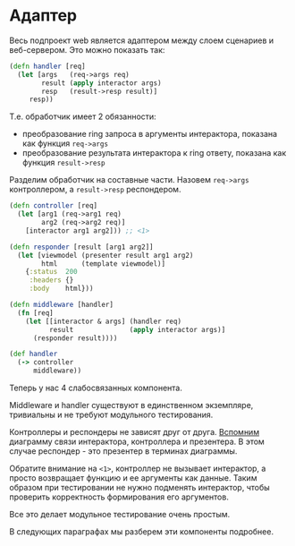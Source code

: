 # Адаптер

Весь подпроект web является адаптером между слоем сценариев и веб-сервером.
Это можно показать так:

```clojure
(defn handler [req]
  (let [args   (req->args req)
        result (apply interactor args)
        resp   (result->resp result)]
     resp))
```

Т.е. обработчик имеет 2 обязанности:
+ преобразование ring запроса в аргументы интерактора, показана как функция `req->args`
+ преобразование результата интерактора к ring ответу, показана как функция `result->resp`

Разделим обработчик на составные части.
Назовем `req->args` контроллером, а `result->resp` респондером.

```clojure
(defn controller [req]
  (let [arg1 (req->arg1 req)
        arg2 (req->arg2 req)]
    [interactor arg1 arg2])) ;; <1>

(defn responder [result [arg1 arg2]]
  (let [viewmodel (presenter result arg1 arg2)
        html      (template viewmodel)]
    {:status  200
     :headers {}
     :body    html}))

(defn middleware [handler]
  (fn [req]
    (let [[interactor & args] (handler req)
          result              (apply interactor args)]
      (responder result))))

(def handler
  (-> controller
      middleware))
```

Теперь у нас 4 слабосвязанных компонента.

Middleware и handler существуют в единственном экземпляре, тривиальны и
не требуют модульного тестирования.

Контроллеры и респондеры не зависят друг от друга.
[Вспомним](/02-design/03-clean-architecture)
диаграмму
связи интерактора, контроллера и презентера.
В этом случае респондер - это презентер в терминах диаграммы.

Обратите внимание на `<1>`, контроллер не вызывает интерактор, а просто
возвращает функцию и ее аргументы как данные. Таким образом
при тестировании не нужно подменять интерактор, чтобы проверить
корректность формирования его аргументов.

Все это делает модульное тестирование очень простым.

В следующих параграфах мы разберем эти компоненты подробнее.
